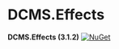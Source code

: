 # DCMS.Effects

**DCMS.Effects (3.1.2)**
[![NuGet](https://img.shields.io/nuget/v/DCMS.Effects.svg?label=NuGet)](https://www.nuget.org/packages/DCMS.Effects/3.1.2)
